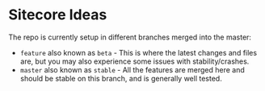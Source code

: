 # Sitecore Ideas

The repo is currently setup in different branches merged into the master:
- `feature` also known as `beta` - This is where the latest changes and files are, but you may also experience some issues with stability/crashes.
- `master` also known as `stable` - All the features are merged here and should be stable on this branch, and is generally well tested.